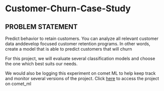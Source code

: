 # Customer-Churn-Case-Study

## PROBLEM STATEMENT
Predict behavior to retain customers. You can analyze all relevant customer data anddevelop focused customer retention programs.
In other words, create a model that is able to predict customers that will churn

For this project, we will evaluate several classification models and choose the one which best suits our needs.

We would also be logging this experiment on comet ML to help keep track and monitor several versions of the project. Click [here](https://www.comet.ml/othuke/customer-churn) to access the project on comet_ml
